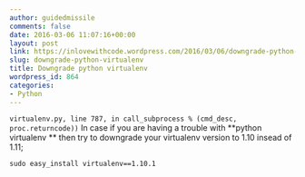 ```yaml
---
author: guidedmissile
comments: false
date: 2016-03-06 11:07:16+00:00
layout: post
link: https://inlovewithcode.wordpress.com/2016/03/06/downgrade-python-virtualenv/
slug: downgrade-python-virtualenv
title: Downgrade python virtualenv
wordpress_id: 864
categories:
- Python
---
```


`
virtualenv.py, line 787, in call_subprocess % (cmd_desc, proc.returncode))
`
In case if you are having a trouble with **python virtualenv ** then try to downgrade your virtualenv version to 1.10 insead of 1.11;

`
sudo easy_install virtualenv==1.10.1
`
